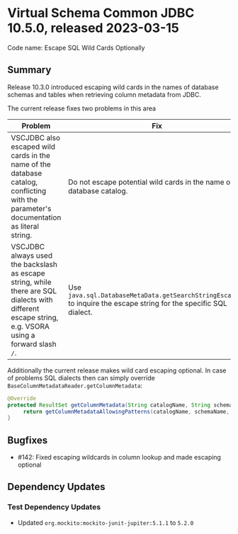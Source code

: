 # Virtual Schema Common JDBC 10.5.0, released 2023-03-15

Code name: Escape SQL Wild Cards Optionally

## Summary

Release 10.3.0 introduced escaping wild cards in the names of database schemas and tables when retrieving column metadata from JDBC.

The current release fixes two problems in this area

| Problem                                                                                                                                              | Fix                                                                                                                |
|------------------------------------------------------------------------------------------------------------------------------------------------------|--------------------------------------------------------------------------------------------------------------------|
| VSCJDBC also escaped wild cards in the name of the database catalog, conflicting with the parameter's documentation as literal string.               | Do not escape potential wild cards in the name of the database catalog.                                            |
| VSCJDBC always used the backslash as escape string, while there are SQL dialects with different escape string, e.g. VSORA using a forward slash `/`. | Use `java.sql.DatabaseMetaData.getSearchStringEscape()` to inquire the escape string for the specific SQL dialect. |

Additionally the current release makes wild card escaping optional. In case of problems SQL dialects then can simply override `BaseColumnMetadataReader.getColumnMetadata`:
```java
@Override
protected ResultSet getColumnMetadata(String catalogName, String schemaName, String tableName) throws SQLException {
     return getColumnMetadataAllowingPatterns(catalogName, schemaName, tableName);
}
```

## Bugfixes

* #142: Fixed escaping wildcards in column lookup and made escaping optional

## Dependency Updates

### Test Dependency Updates

* Updated `org.mockito:mockito-junit-jupiter:5.1.1` to `5.2.0`
